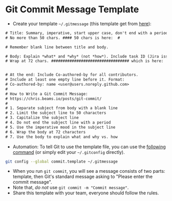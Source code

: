# Git Commit Message Template

- Create your template `~/.gitmessage` (this template get from [here](https://gist.github.com/lisawolderiksen/a7b99d94c92c6671181611be1641c733)):

```txt
# Title: Summary, imperative, start upper case, don't end with a period
# No more than 50 chars. #### 50 chars is here:  #

# Remember blank line between title and body.

# Body: Explain *what* and *why* (not *how*). Include task ID (Jira issue).
# Wrap at 72 chars. ################################## which is here:  #


# At the end: Include Co-authored-by for all contributors.
# Include at least one empty line before it. Format:
# Co-authored-by: name <user@users.noreply.github.com>
#
# How to Write a Git Commit Message:
# https://chris.beams.io/posts/git-commit/
#
# 1. Separate subject from body with a blank line
# 2. Limit the subject line to 50 characters
# 3. Capitalize the subject line
# 4. Do not end the subject line with a period
# 5. Use the imperative mood in the subject line
# 6. Wrap the body at 72 characters
# 7. Use the body to explain what and why vs. how
```

- Automation: To tell Git to use the template file, you can use the [following command](https://git-scm.com/book/en/v2/Customizing-Git-Git-Configuration) (or simply edit your `~/.gitconfig` directly).

```bash
git config --global commit.template ~/.gitmessage
```

- When you run `git commit`, you will see a message consists of two parts: template, then Git's standard message asking to "Please enter the commit message".
- Note that, _do not_ use `git commit -m "Commit message"`.
- Share this template with your team, everyone should follow the rules.
